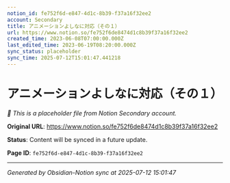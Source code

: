 ```yaml
---
notion_id: fe752f6d-e847-4d1c-8b39-f37a16f32ee2
account: Secondary
title: アニメーションよしなに対応（その１）
url: https://www.notion.so/fe752f6de8474d1c8b39f37a16f32ee2
created_time: 2023-06-08T07:00:00.000Z
last_edited_time: 2023-06-19T08:20:00.000Z
sync_status: placeholder
sync_time: 2025-07-12T15:01:47.441218
---
```


# アニメーションよしなに対応（その１）

*🔄 This is a placeholder file from Notion Secondary account.*

**Original URL**: https://www.notion.so/fe752f6de8474d1c8b39f37a16f32ee2

**Status**: Content will be synced in a future update.

**Page ID**: `fe752f6d-e847-4d1c-8b39-f37a16f32ee2`

---

*Generated by Obsidian-Notion sync at 2025-07-12 15:01:47*
